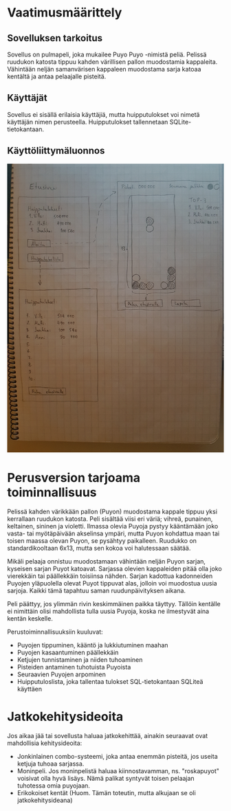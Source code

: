 # Vaatimusmäärittely

## Sovelluksen tarkoitus
Sovellus on pulmapeli, joka mukailee Puyo Puyo -nimistä peliä. Pelissä ruudukon katosta tippuu kahden värillisen pallon muodostamia kappaleita. Vähintään neljän samanvärisen kappaleen muodostama sarja katoaa kentältä ja antaa pelaajalle pisteitä.

## Käyttäjät
Sovellus ei sisällä erilaisia käyttäjiä, mutta huipputulokset voi nimetä 
käyttäjän nimen perusteella. Huipputulokset tallennetaan 
SQLite-tietokantaan.

## Käyttöliittymäluonnos
![alt text](https://github.com/villekov1/otm-harjoitustyo/blob/master/dokumentointi/kayttoliittymaluonnos.jpg "Käyttöliittymän luonnos")

# Perusversion tarjoama toiminnallisuus
Pelissä kahden värikkään pallon (Puyon) muodostama kappale tippuu yksi 
kerrallaan ruudukon katosta. Peli sisältää viisi eri väriä; vihreä, 
punainen, keltainen, sininen ja violetti. Ilmassa olevia Puyoja pystyy 
kääntämään joko vasta- tai myötäpäivään akselinsa ympäri, mutta Puyon 
kohdattua maan tai toisen maassa olevan Puyon, se pysähtyy paikalleen. 
Ruudukko on standardikooltaan 6x13, mutta sen kokoa voi halutessaan säätää.

Mikäli pelaaja onnistuu muodostamaan vähintään neljän Puyon sarjan, 
kyseisen sarjan Puyot katoavat. Sarjassa olevien kappaleiden pitää olla 
joko vierekkäin tai päällekkäin toisiinsa nähden. Sarjan kadottua 
kadonneiden Puyojen yläpuolella olevat Puyot tippuvat alas, jolloin voi 
muodostua uusia sarjoja. Kaikki tämä tapahtuu saman ruudunpäivityksen 
aikana.

Peli päättyy, jos ylimmän rivin keskimmäinen paikka täyttyy. Tällöin 
kentälle ei nimittäin olisi mahdollista tulla uusia Puyoja, koska ne ilmestyvät 
aina kentän keskelle.

Perustoiminnallisuuksiin kuuluvat:
* Puyojen tippuminen, kääntö ja lukkiutuminen maahan
* Puyojen kasaantuminen päällekkäin
* Ketjujen tunnistaminen ja niiden tuhoaminen
* Pisteiden antaminen tuhotuista Puyoista
* Seuraavien Puyojen arpominen
* Huipputuloslista, joka tallentaa tulokset SQL-tietokantaan SQLiteä käyttäen


# Jatkokehitysideoita
Jos aikaa jää tai sovellusta haluaa jatkokehittää, ainakin seuraavat 
ovat mahdollisia kehitysideoita:

* Jonkinlainen combo-systeemi, joka antaa enemmän pisteitä, jos useita 
ketjuja tuhoaa sarjassa.
* Moninpeli. Jos moninpelistä haluaa kiinnostavamman, ns. "roskapuyot" 
voisivat olla hyvä lisäys. Nämä palikat syntyvät toisen pelaajan tuhotessa omia puyojaan.
* Erikokoiset kentät (Huom. Tämän toteutin, mutta alkujaan se oli 
jatkokehitysideana)
